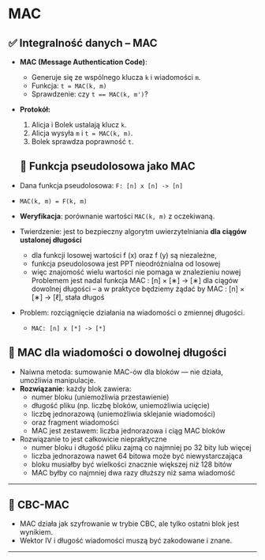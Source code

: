 # MAC

## ✅ Integralność danych – MAC

- **MAC (Message Authentication Code)**:
  - Generuje się ze wspólnego klucza `k` i wiadomości `m`.
  - Funkcja: `t = MAC(k, m)`
  - Sprawdzenie: czy `t == MAC(k, m')`?
- **Protokół:**
  1. Alicja i Bolek ustalają klucz `k`.
  2. Alicja wysyła `m` i `t = MAC(k, m)`.
  3. Bolek sprawdza poprawność `t`.

  ## 🔁 Funkcja pseudolosowa jako MAC

- Dana funkcja pseudolosowa: `F: [n] x [n] -> [n]`
- `MAC(k, m) = F(k, m)`
- **Weryfikacja**: porównanie wartości `MAC(k, m)` z oczekiwaną.
- Twierdzenie: jest to bezpieczny algorytm uwierzytelniania **dla ciągów ustalonej długości**
  - dla funkcji losowej wartości f (x) oraz f (y) są niezależne,
  - funkcja pseudolosowa jest PPT nieodróżnialna od losowej
  - więc znajomość wielu wartości nie pomaga w znalezieniu nowej
Problemem jest nadal funkcja MAC : [n] × [∗] → [∗] dla
ciągów dowolnej długości
– a w praktyce będziemy żądać by MAC : [n] × [∗] → [ℓ],
stała długoś
- Problem: rozciągnięcie działania na wiadomości o zmiennej długości.
  - `MAC: [n] x [*] -> [*]`

## 📏 MAC dla wiadomości o dowolnej długości

- Naiwna metoda: sumowanie MAC-ów dla bloków — nie działa, umożliwia manipulacje.
- **Rozwiązanie**: każdy blok zawiera:
  - numer bloku (uniemożliwia przestawienie)
  - długość pliku (np. liczbę bloków, uniemożliwia ucięcie)
  - liczbę jednorazową (uniemożliwia sklejanie wiadomości)
  - oraz fragment wiadomości
  - MAC jest zestawem: liczba jednorazowa i ciąg MAC bloków
- Rozwiązanie to jest całkowicie niepraktyczne
  - numer bloku i długość pliku zajmą co najmniej po 32 bity lub więcej
  - liczba jednorazowa nawet 64 bitowa może być niewystarczająca
  - bloku musiałby być wielkości znacznie większej niż 128 bitów
  - MAC byłby co najmniej dwa razy dłuższy niż sama wiadomość

---

## 🔄 CBC-MAC

- MAC działa jak szyfrowanie w trybie CBC, ale tylko ostatni blok jest wynikiem.
- Wektor IV i długość wiadomości muszą być zakodowane i znane.

---